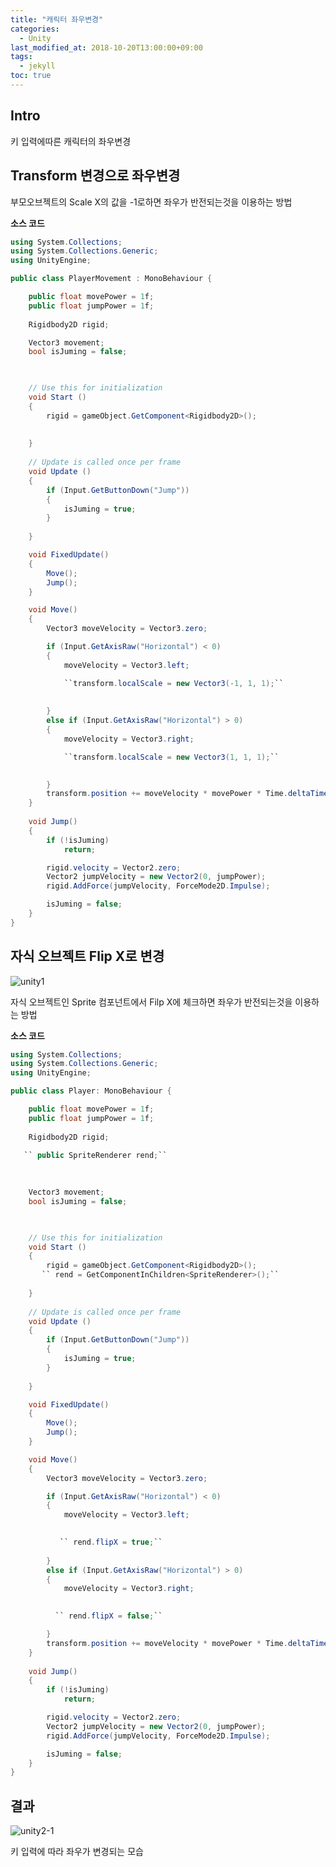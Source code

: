 ```yaml
---
title: "캐릭터 좌우변경"
categories: 
  - Unity
last_modified_at: 2018-10-20T13:00:00+09:00
tags: 
  - jekyll
toc: true
---
```


## Intro

키 입력에따른 캐릭터의 좌우변경


## Transform 변경으로 좌우변경

부모오브젝트의 Scale X의 값을 -1로하면 좌우가 반전되는것을 이용하는 방법

**소스 코드**

```c#
using System.Collections;
using System.Collections.Generic;
using UnityEngine;

public class PlayerMovement : MonoBehaviour {

    public float movePower = 1f;
    public float jumpPower = 1f;
  
    Rigidbody2D rigid;

    Vector3 movement;
    bool isJuming = false;
   


	// Use this for initialization
	void Start ()
    {
        rigid = gameObject.GetComponent<Rigidbody2D>();
       
       
	}
	
	// Update is called once per frame
	void Update ()
    {
        if (Input.GetButtonDown("Jump"))
        {
            isJuming = true;
        }
		
	}

    void FixedUpdate()
    {
        Move();
        Jump();
    }

    void Move()
    {
        Vector3 moveVelocity = Vector3.zero;

        if (Input.GetAxisRaw("Horizontal") < 0)
        {
            moveVelocity = Vector3.left;

            ``transform.localScale = new Vector3(-1, 1, 1);``
            
           
        }
        else if (Input.GetAxisRaw("Horizontal") > 0)
        {
            moveVelocity = Vector3.right;

            ``transform.localScale = new Vector3(1, 1, 1);``
            

        }
        transform.position += moveVelocity * movePower * Time.deltaTime;
    }
    
    void Jump()
    {
        if (!isJuming)
            return;

        rigid.velocity = Vector2.zero;
        Vector2 jumpVelocity = new Vector2(0, jumpPower);
        rigid.AddForce(jumpVelocity, ForceMode2D.Impulse);

        isJuming = false;
    }
}
```

<script src="https://gist.github.com/lesslate/54b63350baf573dbe893003aa146fcaa.js"></script>

## 자식 오브젝트 Flip X로 변경 

![unity1](https://github.com/lesslate/blog/blob/master/assets/img/Unity/unity2-2.png?raw=true)

자식 오브젝트인 Sprite 컴포넌트에서 Filp X에 체크하면 좌우가 반전되는것을 이용하는 방법

**소스 코드**

```c#
using System.Collections;
using System.Collections.Generic;
using UnityEngine;

public class Player: MonoBehaviour {

    public float movePower = 1f;
    public float jumpPower = 1f;
  
    Rigidbody2D rigid;
                                    
   `` public SpriteRenderer rend;``
   
  

    Vector3 movement;
    bool isJuming = false;
   


	// Use this for initialization
	void Start ()
    {
        rigid = gameObject.GetComponent<Rigidbody2D>();
       `` rend = GetComponentInChildren<SpriteRenderer>();``
        
    }
	
	// Update is called once per frame
	void Update ()
    {
        if (Input.GetButtonDown("Jump"))
        {
            isJuming = true;
        }
		
	}

    void FixedUpdate()
    {
        Move();
        Jump();
    }

    void Move()
    {
        Vector3 moveVelocity = Vector3.zero;

        if (Input.GetAxisRaw("Horizontal") < 0)
        {
            moveVelocity = Vector3.left;

           
           `` rend.flipX = true;``
           
        }
        else if (Input.GetAxisRaw("Horizontal") > 0)
        {
            moveVelocity = Vector3.right;

            
          `` rend.flipX = false;``

        }
        transform.position += moveVelocity * movePower * Time.deltaTime;
    }
    
    void Jump()
    {
        if (!isJuming)
            return;

        rigid.velocity = Vector2.zero;
        Vector2 jumpVelocity = new Vector2(0, jumpPower);
        rigid.AddForce(jumpVelocity, ForceMode2D.Impulse);

        isJuming = false;
    }
}
```



## 결과

![unity2-1](https://github.com/lesslate/blog/blob/master/assets/img/Unity/unity2-1.gif?raw=true)

키 입력에 따라 좌우가 변경되는 모습
